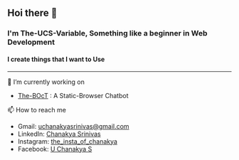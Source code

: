 ## Hoi there 👋
### I'm The-UCS-Variable, Something like a beginner in Web Development
#### I create things that I want to Use
---
🧶 I’m currently working on
  - [The-BOcT](https://the-boct.github.io/) : A Static-Browser Chatbot

📫 How to reach me
  - Gmail: uchanakyasrinivas@gmail.com
  - LinkedIn: [Chanakya Srinivas](https://www.linkedin.com/in/chanakya-srinivas/)
  - Instagram: [the_insta_of_chanakya](https://www.instagram.com/the_insta_of_chanakya/) 
  - Facebook: [U Chanakya S](https://www.facebook.com/chanakyaltd/)



<!--
**The-UCS-Variable/The-UCS-Variable** is a ✨ _special_ ✨ repository because its `README.md` (this file) appears on your GitHub profile.

Here are some ideas to get you started:

- 🔭 I’m currently working on ...
- 🌱 I’m currently learning ...
- 👯 I’m looking to collaborate on ...
- 🤔 I’m looking for help with ...
- 💬 Ask me about ...
- 📫 How to reach me: ...
- 😄 Pronouns: ...
- ⚡ Fun fact: ...
-->
